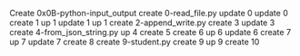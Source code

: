 Create 0x0B-python-input_output
create 0-read_file.py
update 0
update 0
create 1
up 1
update 1
up 1
create 2-append_write.py
create 3
update 3
create 4-from_json_string.py
up 4
create 5
create 6
up 6
update 6
create 7
up 7
update 7
create 8
create 9-student.py
create 9
up 9
create 10
